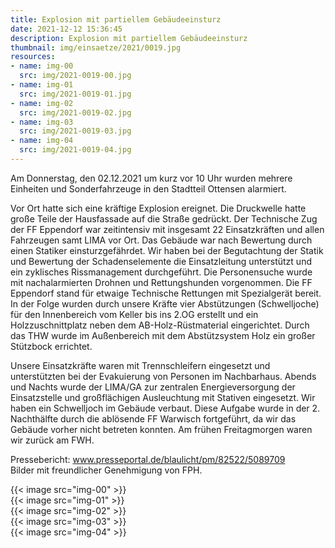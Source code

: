 ```yaml
---
title: Explosion mit partiellem Gebäudeeinsturz
date: 2021-12-12 15:36:45
description: Explosion mit partiellem Gebäudeeinsturz
thumbnail: img/einsaetze/2021/0019.jpg
resources:
- name: img-00
  src: img/2021-0019-00.jpg
- name: img-01
  src: img/2021-0019-01.jpg
- name: img-02
  src: img/2021-0019-02.jpg
- name: img-03
  src: img/2021-0019-03.jpg
- name: img-04
  src: img/2021-0019-04.jpg
---
```


Am Donnerstag, den 02.12.2021 um kurz vor 10 Uhr wurden mehrere Einheiten und Sonderfahrzeuge in den Stadtteil Ottensen alarmiert.

Vor Ort hatte sich eine kräftige Explosion ereignet.
Die Druckwelle hatte große Teile der Hausfassade auf die Straße gedrückt.
Der Technische Zug der FF Eppendorf war zeitintensiv mit insgesamt 22 Einsatzkräften und allen Fahrzeugen samt LIMA vor Ort.
Das Gebäude war nach Bewertung durch einen Statiker einsturzgefährdet.
Wir haben bei der Begutachtung der Statik und Bewertung der Schadenselemente die Einsatzleitung unterstützt und ein zyklisches Rissmanagement durchgeführt.
Die Personensuche wurde mit nachalarmierten Drohnen und Rettungshunden vorgenommen.
Die FF Eppendorf stand für etwaige Technische Rettungen mit Spezialgerät bereit.
In der Folge wurden durch unsere Kräfte vier Abstützungen (Schwelljoche) für den Innenbereich vom Keller bis ins 2.OG erstellt und ein Holzzuschnittplatz neben dem AB-Holz-Rüstmaterial eingerichtet.
Durch das THW wurde im Außenbereich mit dem Abstützsystem Holz ein großer Stützbock errichtet.

Unsere Einsatzkräfte waren mit Trennschleifern eingesetzt und unterstützten bei der Evakuierung von Personen im Nachbarhaus.
Abends und Nachts wurde der LIMA/GA zur zentralen Energieversorgung der Einsatzstelle und großflächigen Ausleuchtung mit Stativen eingesetzt.
Wir haben ein Schwelljoch im Gebäude verbaut.
Diese Aufgabe wurde in der 2. Nachthälfte durch die ablösende FF Warwisch fortgeführt, da wir das Gebäude vorher nicht betreten konnten.
Am frühen Freitagmorgen waren wir zurück am FWH.

Pressebericht: www.presseportal.de/blaulicht/pm/82522/5089709  
Bilder mit freundlicher Genehmigung von FPH.

{{< image src="img-00" >}}  
{{< image src="img-01" >}}  
{{< image src="img-02" >}}  
{{< image src="img-03" >}}  
{{< image src="img-04" >}}  
